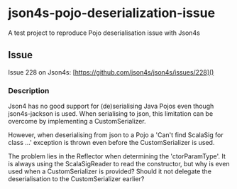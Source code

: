 # json4s-pojo-deserialization-issue
A test project to reproduce Pojo deserialisation issue with Json4s

## Issue
Issue 228 on Json4s: [https://github.com/json4s/json4s/issues/228]()

### Description
Json4 has no good support for (de)serialising Java Pojos even though json4s-jackson is used.
When serialising to json, this limitation can be overcome by implementing a CustomSerializer.

However, when deserialising from json to a Pojo a 'Can't find ScalaSig for class ...' exception is thrown even before the CustomSerializer is used.

The problem lies in the Reflector when determining the 'ctorParamType'. It is always using the ScalaSigReader to read the constructor, but why is even used when a CustomSerializer is provided? Should it not delegate the deserialisation to the CustomSerializer earlier?
